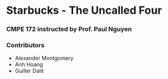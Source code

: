 #  Starbucks - The Uncalled Four
### CMPE 172 instructed by Prof. Paul Nguyen

### Contributors 
 * Alexander Montgomery
 * Anh Hoang
 * Guiller Dalit

